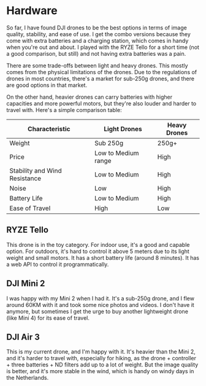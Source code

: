 # Hardware

So far, I have found DJI drones to be the best options in terms of image quality, stability, and ease of use. I get the combo versions because they come with extra batteries and a charging station, which comes in handy when you're out and about. I played with the RYZE Tello for a short time (not a good comparison, but still) and not having extra batteries was a pain.

There are some trade-offs between light and heavy drones. This mostly comes from the physical limitations of the drones. Due to the regulations of drones in most countries, there's a market for sub-250g drones, and there are good options in that market.

On the other hand, heavier drones can carry batteries with higher capacities and more powerful motors, but they're also louder and harder to travel with. Here's a simple comparison table:

| Characteristic | Light Drones | Heavy Drones |
| --- | --- | --- |
| Weight | Sub 250g | 250g+ |
| Price | Low to Medium range | High |
| Stability and Wind Resistance | Low to Medium | High |
| Noise | Low | High |
| Battery Life | Low to Medium | High |
| Ease of Travel | High | Low |

## RYZE Tello

This drone is in the toy category. For indoor use, it's a good and capable option. For outdoors, it's hard to control it above 5 meters due to its light weight and small motors. It has a short battery life (around 8 minutes). It has a web API to control it programmatically.

## DJI Mini 2

I was happy with my Mini 2 when I had it. It's a sub-250g drone, and I flew around 60KM with it and took some nice photos and videos. I don't have it anymore, but sometimes I get the urge to buy another lightweight drone (like Mini 4) for its ease of travel.

## DJI Air 3

This is my current drone, and I'm happy with it. It's heavier than the Mini 2, and it's harder to travel with, especially for hiking, as the drone + controller + three batteries + ND filters add up to a lot of weight. But the image quality is better, and it's more stable in the wind, which is handy on windy days in the Netherlands.
